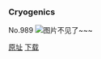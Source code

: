 ### Cryogenics
No.989
![图片不见了~~~](https://imgs.xkcd.com/comics/cryogenics.png)

[原址](https://xkcd.com//989) [下载](https://imgs.xkcd.com/comics/cryogenics.png)

